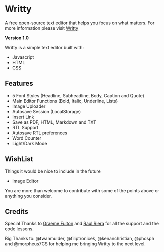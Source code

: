 # Writty
A free open-source text editor that helps you focus on what matters.
For more information please visit [Writty](https://iamcharlie.design/writty/)

**Version 1.0**

Writty is a simple text editor built with:

* Javascript
* HTML
* CSS

## Features

* 5 Font Styles (Headline, Subheadline, Body, Caption and Quote)
* Main Editor Functions (Bold, Italic, Underline, Lists}
* Image Uploader
* Autosave Session (LocalStorage)
* Insert Link
* Save as PDF, HTML, Markdown and TXT
* RTL Support
* Autosave RTL preferences
* Word Counter 
* Light/Dark Mode

## WishList
Things it would be nice to include in the future

* Image Editor

You are more than welcome to contribute with some of the points above or anything you consider.

## Credits

Special Thanks to [Graeme Fulton](https://github.com/GraemeFulton) and [Raul Riera](https://github.com/raulriera) for all the support and the code lessons. 

Big Thanks to:
@twanmulder, @filiptronicek, @kenanchristian, @phosph and @morpheus7CS for helping me bringing Writty to the next level.
